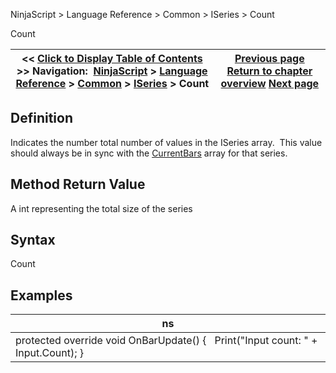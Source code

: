 ﻿
NinjaScript > Language Reference > Common > ISeries<T> > Count

Count

| << [Click to Display Table of Contents](iseries_count.md) >> **Navigation:**     [NinjaScript](ninjascript.md) > [Language Reference](language_reference_wip.md) > [Common](common.md) > [ISeries<T>](iseriest.md) > Count | [Previous page](iseries_volumes.md) [Return to chapter overview](iseriest.md) [Next page](getvalueat.md) |
| --- | --- |
## Definition
Indicates the number total number of values in the ISeries<T> array.  This value should always be in sync with the [CurrentBars](currentbars.md) array for that series.
 
## Method Return Value
A int representing the total size of the series
 
## Syntax
Count
 
## 
## Examples

| ns |
| --- |
| protected override void OnBarUpdate() {    Print("Input count: " + Input.Count); } |
